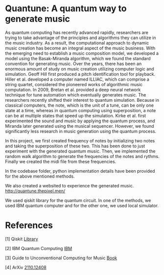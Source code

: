 # Quantune: A quantum way to generate music

As quantum computing has recently advanced rapidly, researchers are trying to take advantage of the principles and algorithms they can utilize in the music industry. 
As a result, the computational approach to dynamic music creation has become an integral aspect of the music business. With the emerging need to establish a music 
composition model, we developed a model using the Basak-Miranda algorithm, which we found the standard convention for generating music. Over the years, there has been 
an enormous amount of study on music creation utilizing computer logic and simulation. Geoff Hill first produced a pitch identification tool for playback. Hiller et al. 
developed a computer named ILLIAC, which can comprise a string quartet, considered the pioneered works of algorithmic music computation. In 2009, Bretan et al. provided 
a deep neural network technique for tune automation which eventually generates music. The researchers recently shifted their interest to quantum simulation.
Because in classical computers, the note, which is the unit of a tune, can be only one state at a time, whereas in quantum computing using superposition,
a note can be at multiple states that speed up the simulation. Kirke et al. first experimented the sound and music by applying the quantum process, and Miranda later 
generated using the musical sequencer. However, we found significantly less research in music generation using the quantum process.

In this project, we first created frequency of notes by initializing two notes and taking the superposition of these two. This has been done to just experiment with
the generated quantum music. Then, we implemented the random walk algorithm to generate the frequencies of the notes and rythms. Finally we created the midi file from these
frequencies.

In the codebase folder, python implementation details have been provided for the above mentioned methods.

We also created a websited to experience the generated music. http://quantune.thepixel.men/

We used qiskit library for the quantum circuit. In one of the methods, we used IBM quantum computer and for the other one, we used local simulator.

# References<a name="references"></a>

[1] Qiskit [Library](https://qiskit.org/)

[2] IBM Quantum Computing [IBM](https://www.ibm.com/quantum)

[3] Guide to Unconventional Computing for Music [Book](https://link.springer.com/book/10.1007/978-3-319-49881-2)

[4] ArXiv [2110.12408](https://arxiv.org/abs/2110.12408)

